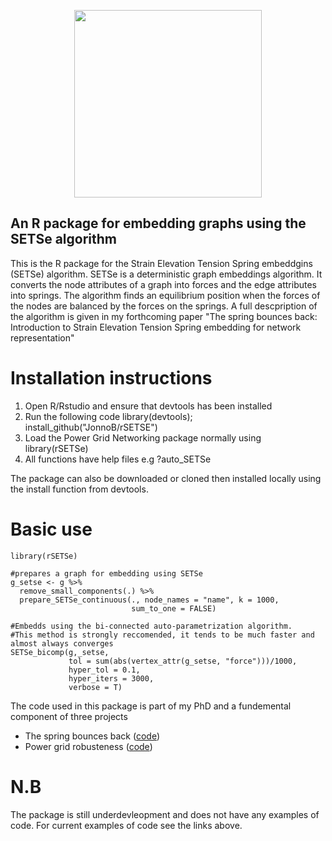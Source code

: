 <p align="center">
<img src="https://github.com/JonnoB/rSETSe/blob/master/SETSe_logo.png" width="300", >
</p>

## An R package for embedding graphs using the SETSe algorithm

This is the R package for the Strain Elevation Tension Spring embeddgins (SETSe) algorithm. SETSe is a deterministic graph embeddings algorithm. It converts the node attributes of a graph into forces and the edge attributes into springs. The algorithm finds an equilibrium position when the forces of the nodes are balanced by the forces on the springs. A full descpription of the algorithm is given in my forthcoming paper "The spring bounces back: Introduction to Strain Elevation Tension Spring embedding for network representation"

# Installation instructions

 1. Open R/Rstudio and ensure that devtools has been installed
 1. Run the following code library(devtools); install_github("JonnoB/rSETSE")
 1. Load the Power Grid Networking package normally using library(rSETSe)
 1. All functions have help files e.g ?auto_SETSe

The package can also be downloaded or cloned then installed locally using the install function from devtools.

# Basic use

```
library(rSETSe)

#prepares a graph for embedding using SETSe
g_setse <- g %>%
  remove_small_components(.) %>%
  prepare_SETSe_continuous(., node_names = "name", k = 1000,
                           sum_to_one = FALSE)
  
#Embedds using the bi-connected auto-parametrization algorithm.
#This method is strongly reccomended, it tends to be much faster and almost always converges
SETSe_bicomp(g,_setse,
             tol = sum(abs(vertex_attr(g_setse, "force")))/1000,
             hyper_tol = 0.1,
             hyper_iters = 3000,
             verbose = T)
```

The code used in this package is part of my PhD and a fundemental component of three projects

* The spring bounces back ([code](https://github.com/JonnoB/SETSe_assortativity_and_clusters))
* Power grid robusteness ([code](https://github.com/JonnoB/setse_and_network_robustness/edit/master/README.md))

# N.B

The package is still underdevleopment and does not have any examples of code. For current examples of code see the links above.
